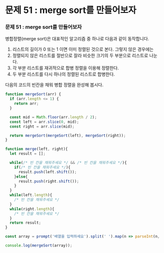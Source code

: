 # 문제 51 : merge sort를 만들어보자

### 문제 51 : merge sort를 만들어보자

병합정렬\(merge sort\)은 대표적인 알고리즘 중 하나로 다음과 같이 동작합니다.

1. 리스트의 길이가 0 또는 1 이면 이미 정렬된 것으로 본다. 그렇지 않은 경우에는
2.  정렬되지 않은 리스트를 절반으로 잘라 비슷한 크기의 두 부분으로 리스트로 나눈다.
3. 각 부분 리스트를 재귀적으로 합병 정렬을 이용해 정렬한다.
4. 두 부분 리스트를 다시 하나의 정렬된 리스트로 합병한다.

다음의 코드의 빈칸을 채워 병합 정렬을 완성해 봅시다. 

```javascript
function mergeSort(arr) {
  if (arr.length <= 1) {
    return arr;
  }

  const mid = Math.floor(arr.length / 2);
  const left = arr.slice(0, mid);
  const right = arr.slice(mid);

  return mergeSort(mergeSort(left), mergeSort(right));
}

function merge(left, right){
  let result = [];

  while(/* 빈 칸을 채워주세요 */ && /* 빈 칸을 채워주세요 */){
    if(/* 빈 칸을 채워주세요 */){
      result.push(left.shift());
    }else{
      result.push(right.shift());
    }
  }
  while(left.length){
    /* 빈 칸을 채워주세요 */
  }
  while(right.length){
    /* 빈 칸을 채워주세요 */
  }
  return result;
}

const array = prompt('배열을 입력하세요').split(' ').map(n => parseInt(n, 10));

console.log(mergeSort(array));
```



